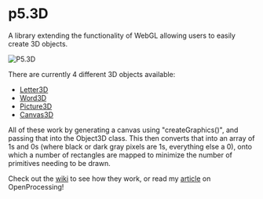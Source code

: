 # p5.3D
A library extending the functionality of WebGL allowing users to easily create 3D objects.

![P5.3D](https://openprocessing-usercontent.s3.amazonaws.com/files/user113782/visual669863/hb22e8c75db748b34dda77dbf19996615/P53DImage.png)

There are currently 4 different 3D objects available:

 - [Letter3D](https://github.com/FreddieRa/p5.3D/wiki/Letter3D)
 - [Word3D](https://github.com/FreddieRa/p5.3D/wiki/Word3D)
 - [Picture3D](https://github.com/FreddieRa/p5.3D/wiki/Picture3D)
 - [Canvas3D](https://github.com/FreddieRa/p5.3D/wiki/Canvas3D)
 
 
All of these work by generating a canvas using "createGraphics()", and passing that into the Object3D class. This then converts that into an array of 1s and 0s (where black or dark gray pixels are 1s, everything else a 0), onto which a number of rectangles are mapped to minimize the number of primitives needing to be drawn.

Check out the [wiki](https://github.com/FreddieRa/p5.3D/wiki) to see how they work, or read my [article](https://www.openprocessing.org/sketch/674191) on OpenProcessing!
